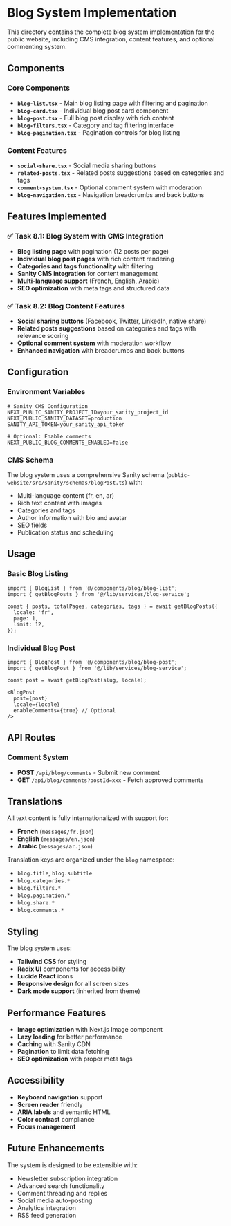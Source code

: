 # Blog System Implementation

This directory contains the complete blog system implementation for the public website, including CMS integration, content features, and optional commenting system.

## Components

### Core Components
- **`blog-list.tsx`** - Main blog listing page with filtering and pagination
- **`blog-card.tsx`** - Individual blog post card component
- **`blog-post.tsx`** - Full blog post display with rich content
- **`blog-filters.tsx`** - Category and tag filtering interface
- **`blog-pagination.tsx`** - Pagination controls for blog listing

### Content Features
- **`social-share.tsx`** - Social media sharing buttons
- **`related-posts.tsx`** - Related posts suggestions based on categories and tags
- **`comment-system.tsx`** - Optional comment system with moderation
- **`blog-navigation.tsx`** - Navigation breadcrumbs and back buttons

## Features Implemented

### ✅ Task 8.1: Blog System with CMS Integration
- **Blog listing page** with pagination (12 posts per page)
- **Individual blog post pages** with rich content rendering
- **Categories and tags functionality** with filtering
- **Sanity CMS integration** for content management
- **Multi-language support** (French, English, Arabic)
- **SEO optimization** with meta tags and structured data

### ✅ Task 8.2: Blog Content Features
- **Social sharing buttons** (Facebook, Twitter, LinkedIn, native share)
- **Related posts suggestions** based on categories and tags with relevance scoring
- **Optional comment system** with moderation workflow
- **Enhanced navigation** with breadcrumbs and back buttons

## Configuration

### Environment Variables
```env
# Sanity CMS Configuration
NEXT_PUBLIC_SANITY_PROJECT_ID=your_sanity_project_id
NEXT_PUBLIC_SANITY_DATASET=production
SANITY_API_TOKEN=your_sanity_api_token

# Optional: Enable comments
NEXT_PUBLIC_BLOG_COMMENTS_ENABLED=false
```

### CMS Schema
The blog system uses a comprehensive Sanity schema (`public-website/src/sanity/schemas/blogPost.ts`) with:
- Multi-language content (fr, en, ar)
- Rich text content with images
- Categories and tags
- Author information with bio and avatar
- SEO fields
- Publication status and scheduling

## Usage

### Basic Blog Listing
```tsx
import { BlogList } from '@/components/blog/blog-list';
import { getBlogPosts } from '@/lib/services/blog-service';

const { posts, totalPages, categories, tags } = await getBlogPosts({
  locale: 'fr',
  page: 1,
  limit: 12,
});
```

### Individual Blog Post
```tsx
import { BlogPost } from '@/components/blog/blog-post';
import { getBlogPost } from '@/lib/services/blog-service';

const post = await getBlogPost(slug, locale);

<BlogPost 
  post={post} 
  locale={locale} 
  enableComments={true} // Optional
/>
```

## API Routes

### Comment System
- **POST** `/api/blog/comments` - Submit new comment
- **GET** `/api/blog/comments?postId=xxx` - Fetch approved comments

## Translations

All text content is fully internationalized with support for:
- **French** (`messages/fr.json`)
- **English** (`messages/en.json`) 
- **Arabic** (`messages/ar.json`)

Translation keys are organized under the `blog` namespace:
- `blog.title`, `blog.subtitle`
- `blog.categories.*`
- `blog.filters.*`
- `blog.pagination.*`
- `blog.share.*`
- `blog.comments.*`

## Styling

The blog system uses:
- **Tailwind CSS** for styling
- **Radix UI** components for accessibility
- **Lucide React** icons
- **Responsive design** for all screen sizes
- **Dark mode support** (inherited from theme)

## Performance Features

- **Image optimization** with Next.js Image component
- **Lazy loading** for better performance
- **Caching** with Sanity CDN
- **Pagination** to limit data fetching
- **SEO optimization** with proper meta tags

## Accessibility

- **Keyboard navigation** support
- **Screen reader** friendly
- **ARIA labels** and semantic HTML
- **Color contrast** compliance
- **Focus management**

## Future Enhancements

The system is designed to be extensible with:
- Newsletter subscription integration
- Advanced search functionality
- Comment threading and replies
- Social media auto-posting
- Analytics integration
- RSS feed generation